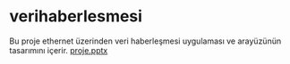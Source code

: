 # verihaberlesmesi
Bu proje ethernet üzerinden veri haberleşmesi uygulaması ve arayüzünün tasarımını içerir.
[proje.pptx](https://github.com/ardayetgin/verihaberlesmesi/files/12440456/proje.pptx)
